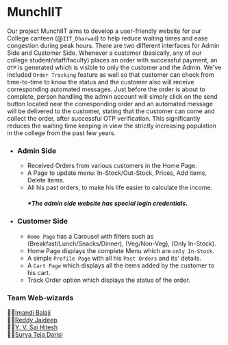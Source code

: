 # MunchIIT

Our project MunchIIT aims to develop a user-friendly website for our College canteen (@`IIT_Dharwad`) to help reduce waiting times and ease congestion during peak hours. There are two different interfaces for Admin Side and Customer Side. Whenever a customer (basically, any of our college student/staff/faculty) places an order with successful payment, an `OTP` is generated which is visible to only the customer and the Admin.  We've included `Order Tracking` feature as well so that customer can check from time-to-time to know the status and the customer also will receive corresponding automated messages. Just before the order is about to complete, person handling the admin account will simply click on the send button located near the corresponding order and an automated message will be delivered to the customer, stating that the customer can come and collect the order, after successful OTP verification. This significantly reduces the waiting time keeping in view the strictly increasing population in the college from the past few years.

*  ### Admin Side
    * Received Orders from various customers in the Home Page.
    * A Page to update menu: In-Stock/Out-Stock, Prices, Add items, Delete items.
    * All his past orders, to make his life easier to calculate the income.
       ##### *The admin side website has special login credentials.
* ### Customer Side
    * `Home Page` has a Carousel with filters such as (Breakfast/Lunch/Snacks/Dinner), (Veg/Non-Veg), (Only In-Stock).
    * Home Page displays the complete Menu which are `only In-Stock`.
    * A simple `Profile Page` with all his `Past Orders` and its' details.
    * A `Cart Page` which displays all the items added by the customer to his cart.
    * Track Order option which displays the status of the order.

### Team Web-wizards
👨‍🦰[Imandi Balaji](https://github.com/balajiimandi2904)  
👨‍🦰[Reddy Jaideep](https://github.com/Jaideep718)  
👨‍🦰[Y. V. Sai Hitesh](https://github.com/yvsaihitesh)  
👨‍🦰[Surya Teja Darisi](https://github.com/SuryaTejaDarisi)  
